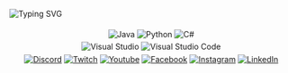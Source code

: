 ![Typing SVG](https://readme-typing-svg.demolab.com?font=Consolas&duration=3000&pause=750&center=true&vCenter=true&multiline=true&repeat=true&width=1200&height=100&lines=Hi!;I+am+Furkan+TURAL.;I+am+a+student+from+Turkey.)

<div align = "center">
	<a target = "_blank"><img alt="Java" src="https://img.shields.io/badge/-Java-3776AB?style=flat-square&logo=java&logoColor=white" align="middle"></a>
	<a target = "_blank"><img alt="Python" src="https://img.shields.io/badge/-python-3776AB?style=flat-square&logo=Python&logoColor=white" align="middle"></a>
	<a target = "_blank"><img alt="C#" src="https://img.shields.io/badge/-C%20Sharp-3776AB?style=flat-square&logo=c-sharp&logoColor=white" align="middle"></a>
</div>
<div align = "center">
	<a target = "_blank"><img alt = "Visual Studio" src="https://img.shields.io/badge/-Visual%20Studio-3776AB?style=flat-square&logo=visual-studio&logoColor=white" align="middle"></a>
	<a target = "_blank"><img alt = "Visual Studio Code" src="https://img.shields.io/badge/-Visual%20Studio%20Code-3776AB?style=flat-square&logo=visual-studio-code&logoColor=white" align="middle"></a>
</div>
<div align = "center">
	<a href = "" target = "_blank"><img alt="Discord" src="https://img.shields.io/badge/-headclef%209871-3776AB?style=flat-square&logo=discord&logoColor=white" align="middle"></a>
	<a href = "https://www.twitch.tv/deofhell" target = "_blank"><img alt = "Twitch" src = "https://img.shields.io/badge/-Twitch-3776AB?style=flat-square&logo=twitch&logoColor=white" align = "middle"></a>
	<a href = "https://www.youtube.com/@headclef" target = "_blank"><img alt = "Youtube" src = "https://img.shields.io/badge/-Youtube-3776AB?style=flat-square&logo=youtube&logoColor=white" align = "middle"></a>
	<a href = "https://www.facebook.com/headcleFT/" target = "_blank"><img alt="Facebook" src="https://img.shields.io/badge/-Facebook-3776AB?style=flat-square&logo=facebook&logoColor=white" align="middle"></a>
	<a href = "https://www.instagram.com/headclef/" target = "_blank"><img alt="Instagram" src="https://img.shields.io/badge/-Instagram-3776AB?style=flat-square&logo=instagram&logoColor=white" align="middle"></a>
	<a href="https://www.linkedin.com/in/furkantural" target="_blank"><img alt="LinkedIn" src="https://img.shields.io/badge/-LinkedIn-3776AB?style=flat-square&logo=Linkedin&logoColor=white" align="middle"></a>
</div>
